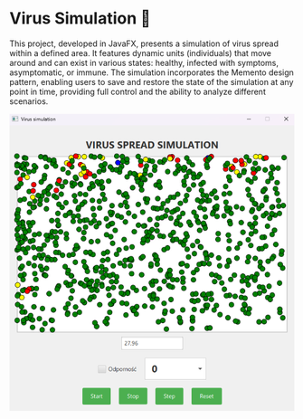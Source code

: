 # Virus Simulation 🦠


This project, developed in JavaFX, presents a simulation of virus spread within a defined area. It features dynamic units (individuals) that move around and can exist in various states: healthy, infected with symptoms, asymptomatic, or immune. The simulation incorporates the Memento design pattern, enabling users to save and restore the state of the simulation at any point in time, providing full control and the ability to analyze different scenarios.

<div align="center">
  <img src="VirusSimulation.png">
</div>
